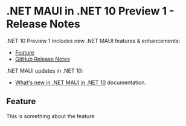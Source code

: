 # .NET MAUI in .NET 10 Preview 1 - Release Notes

.NET 10 Preview 1 includes new .NET MAUI features & enhancements:

- [Feature](#feature)
- [GitHub Release Notes](https://aka.ms/maui10p1)

.NET MAUI updates in .NET 10:

- [What's new in .NET MAUI in .NET 10](https://learn.microsoft.com/dotnet/maui/whats-new/dotnet-10) documentation.

## Feature

This is something about the feature
